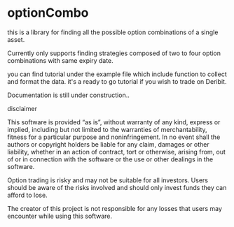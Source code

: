 # optionCombo

this is a library for finding all the possible option combinations of a single asset.

Currently only supports finding strategies composed of two to four option combinations with same expiry date.

you can find tutorial under the example file which include function to collect and format the data. it's a ready to go tutorial if you wish to trade on Deribit.

Documentation is still under construction..















disclaimer

This software is provided “as is”, without warranty of any kind, express or implied, including but not limited to the warranties of merchantability, fitness for a particular purpose and noninfringement. In no event shall the authors or copyright holders be liable for any claim, damages or other liability, whether in an action of contract, tort or otherwise, arising from, out of or in connection with the software or the use or other dealings in the software.

Option trading is risky and may not be suitable for all investors. Users should be aware of the risks involved and should only invest funds they can afford to lose.

The creator of this project is not responsible for any losses that users may encounter while using this software.
